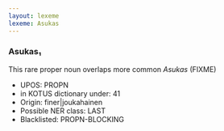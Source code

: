```yaml
---
layout: lexeme
lexeme: Asukas
---
```


###  Asukas₁

This rare proper noun overlaps more common *Asukas* (FIXME)
* UPOS:  PROPN
* in KOTUS dictionary under:  41
* Origin:  finer|joukahainen
* Possible NER class:  LAST
* Blacklisted:  PROPN-BLOCKING

